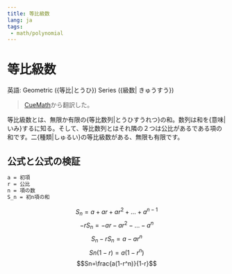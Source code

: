 ```yaml
---
title: 等比級数
lang: ja
tags:
 - math/polynomial
---
```

# 等比級数
英語: Geometric ({等比|とうひ}) Series ({級数|
きゅうすう})

> [CueMath](https://www.cuemath.com/geometric-series-formula/)から翻訳した。

等比級数とは、無限か有限の{等比数列|とうひすうれつ}の和。数列は和を{意味|いみ}するに知る。そして、等比数列とはそれ隣の２つは公比があるである項の和です。二{種類|しゅるい}の等比級数がある、無限も有限です。

## 公式と公式の検証
```txt
a = 初項
r = 公比
n = 項の数
S_n = 初n項の和
```
$$S_n=a+ar+ar^2+\dots+a^{n-1}$$
$$-rS_n=-ar-ar^2-\dots-a^n$$
$$S_n-rS_n=a-ar^n$$
$$Sn(1-r)=a(1-r^n)$$
$$Sn=\frac{a(1-r^n)}{1-r}$$
